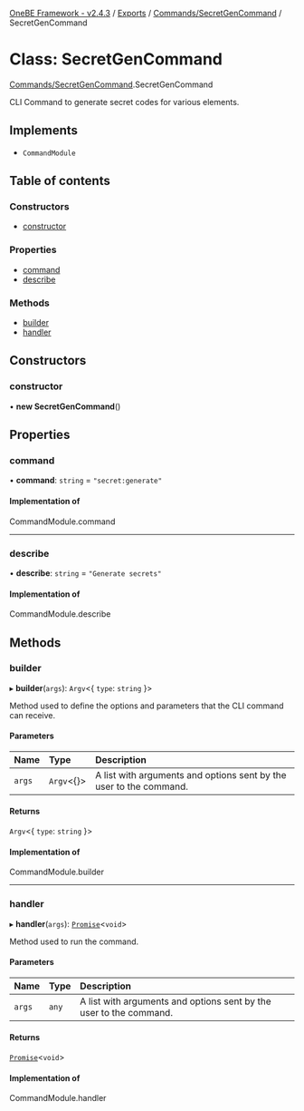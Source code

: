 [OneBE Framework - v2.4.3](../README.md) / [Exports](../modules.md) / [Commands/SecretGenCommand](../modules/Commands_SecretGenCommand.md) / SecretGenCommand

# Class: SecretGenCommand

[Commands/SecretGenCommand](../modules/Commands_SecretGenCommand.md).SecretGenCommand

CLI Command to generate secret codes for various elements.

## Implements

- `CommandModule`

## Table of contents

### Constructors

- [constructor](Commands_SecretGenCommand.SecretGenCommand.md#constructor)

### Properties

- [command](Commands_SecretGenCommand.SecretGenCommand.md#command)
- [describe](Commands_SecretGenCommand.SecretGenCommand.md#describe)

### Methods

- [builder](Commands_SecretGenCommand.SecretGenCommand.md#builder)
- [handler](Commands_SecretGenCommand.SecretGenCommand.md#handler)

## Constructors

### constructor

• **new SecretGenCommand**()

## Properties

### command

• **command**: `string` = `"secret:generate"`

#### Implementation of

CommandModule.command

___

### describe

• **describe**: `string` = `"Generate secrets"`

#### Implementation of

CommandModule.describe

## Methods

### builder

▸ **builder**(`args`): `Argv`<{ `type`: `string`  }\>

Method used to define the options and parameters that the CLI command
can receive.

#### Parameters

| Name | Type | Description |
| :------ | :------ | :------ |
| `args` | `Argv`<{}\> | A list with arguments and options sent by the user to the command. |

#### Returns

`Argv`<{ `type`: `string`  }\>

#### Implementation of

CommandModule.builder

___

### handler

▸ **handler**(`args`): [`Promise`]( https://developer.mozilla.org/en-US/docs/Web/JavaScript/Reference/Global_Objects/Promise )<`void`\>

Method used to run the command.

#### Parameters

| Name | Type | Description |
| :------ | :------ | :------ |
| `args` | `any` | A list with arguments and options sent by the user to the command. |

#### Returns

[`Promise`]( https://developer.mozilla.org/en-US/docs/Web/JavaScript/Reference/Global_Objects/Promise )<`void`\>

#### Implementation of

CommandModule.handler
